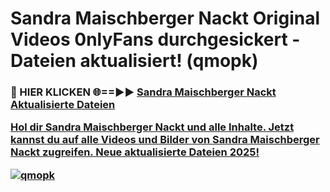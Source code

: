 # Sandra Maischberger Nackt Original Videos 0nlyFans durchgesickert - Dateien aktualisiert! (qmopk)

<h3>🔴 HIER KLICKEN 🌐==►► <a href="https://tinyurl.com/h6vf6nb8" rel="nofollow">Sandra Maischberger Nackt Aktualisierte Dateien

Hol dir Sandra Maischberger Nackt und alle Inhalte. Jetzt kannst du auf alle Videos und Bilder von Sandra Maischberger Nackt zugreifen. Neue aktualisierte Dateien 2025!

[![qmopk](https://i.imgur.com/sD4kR3V.gif)](https://tinyurl.com/h6vf6nb8)
